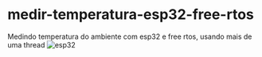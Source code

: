 # medir-temperatura-esp32-free-rtos
Medindo temperatura do ambiente com esp32 e free rtos, usando mais de uma thread
![esp32](https://github.com/tiagobarrossilva/medir-temperatura-esp32-free-rtos/assets/97137396/1f9c1dba-c4c4-4b11-9c9e-243e1afe81a4)
